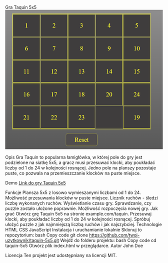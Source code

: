 Gra Taquin 5x5
![Opis obrazka](Taquin.png)

Opis
Gra Taquin to popularna łamigłówka, w której pole do gry jest podzielone na siatkę 5x5, a gracz musi przesuwać klocki, aby poukładać liczby od 1 do 24 w kolejności rosnącej. Jedno pole na planszy pozostaje puste, co pozwala na przemieszczanie klocków na puste miejsce.

Demo
[Link do gry Taquin 5x5](https://tomaszgrobelski.github.io/Kostka-Taquin/kostka.html)


Funkcje
Plansza 5x5 z losowo wymieszanymi liczbami od 1 do 24.
Możliwość przesuwania klocków w puste miejsce.
Licznik ruchów - śledzi liczbę wykonanych ruchów.
Wyświetlanie czasu gry.
Sprawdzanie, czy puzzle zostało ułożone poprawnie.
Możliwość rozpoczęcia nowej gry.
Jak grać
Otwórz grę Taquin 5x5 na stronie example.com/taquin.
Przesuwaj klocki, aby poukładać liczby od 1 do 24 w kolejności rosnącej.
Spróbuj ułożyć puzzle z jak najmniejszą liczbą ruchów i jak najszybciej.
Technologie
HTML
CSS
JavaScript
Instalacja i uruchamianie lokalnie
Sklonuj to repozytorium:
bash
Copy code
git clone https://github.com/twoj-uzytkownik/taquin-5x5.git
Wejdź do folderu projektu:
bash
Copy code
cd taquin-5x5
Otwórz plik index.html w przeglądarce.
Autor
John Doe

Licencja
Ten projekt jest udostępniany na licencji MIT.

